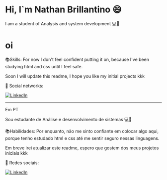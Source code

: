 # Hi, I`m Nathan Brillantino 😄


I am a student of Analysis and system development 💻📘

<h1>oi</h1>

📚Skills: 
For now I don't feel confident putting it on, because I've been studying html and css until I feel safe.

Soon I will update this readme, I hope you like my initial projects kkk

💌   Social networks: <p align="center">

<a href="https://www.linkedin.com/in/nathan-brillantino-0312701b4/"><img src="https://img.shields.io/badge/LinkedIn-%230077B5.svg?&style=flat-square&logo=linkedin&logoColor=white" alt="LinkedIn"></a>

---
Em PT

Sou estudante de Análise e desenvolvimento de sistemas 💻📘


📚Habilidades:
Por enquanto, não me sinto confiante em colocar algo aqui, porque tenho estudado html e css até me sentir seguro nessas linguagens.


Em breve irei atualizar este readme, espero que gostem dos meus projetos iniciais kkk

💌 Redes sociais: <p align="center">

<a href="https://www.linkedin.com/in/nathan-brillantino-0312701b4/"><img src="https://img.shields.io/badge/LinkedIn-%230077B5.svg?&style=flat-square&logo=linkedin&logoColor=white" alt="LinkedIn"></a>
